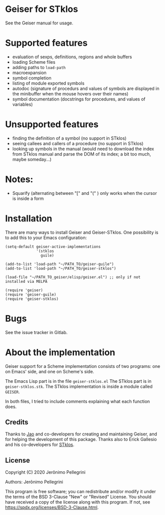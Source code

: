 # Geiser for STklos

See the Geiser manual for usage.

# Supported features

* evaluation of sexps, definitions, regions and whole buffers
* loading Scheme files
* adding paths to `load-path`
* macroexpansion
* symbol completion
* listing of module exported symbols
* autodoc (signature of procedurs and values of symbols are displayed in the minibuffer
  when the mouse hovers over their names)
* symbol documentation (docstrings for procedures, and values of variables)

# Unsupported features

* finding the definition of a symbol (no support in STklos)
* seeing callees and callers of a procedure (no support in STklos)
* looking up symbols in the manual (would need to download the index from STklos manual and parse the DOM of its index; a bit too much, maybe someday...)

# Notes:

* Squarify (alternating between "[" and "(" ) only works when the cursor is inside a form

# Installation

There are many ways to install Geiser and Geiser-STklos. One possibility is
to add this to your Emacs configuration:

```
(setq-default geiser-active-implementations
              '(stklos
                guile)

(add-to-list 'load-path "~/PATH_TO/geiser-guile")
(add-to-list 'load-path "~/PATH_TO/geiser-stklos")

(load-file "~/PATH_TO_geiser/elisp/geiser.el") ;; only if not installed via MELPA

(require 'geiser)
(require 'geiser-guile)
(require 'geiser-stklos)
```

# Bugs

See the issue tracker in Gitlab.


# About the implementation

Geiser support for a Scheme implementation consists of two programs:
one on Emacs' side, and one on Scheme's side.

The Emacs Lisp part is in the file `geiser-stklos.el`
The STklos part is in `geiser-stklos.stk`. The STklos implementation is inside a module called `GEISER`.

In both files, I tried to include comments explaining what each function does.

## Credits

Thanks to [Jao](https://gitlab.com/jaor) and co-developers for creating and maintaining Geiser, and for helping the development of this package.
Thanks also to Erick Gallesio and his co-developers for [STklos](https://stklos.net).

## License
Copyright (C) 2020 Jerônimo Pellegrini

Authors: Jerônimo Pellegrini

This program is free software; you can redistribute and/or modify it under the terms of the BSD 3-Clause "New" or "Revised" License.
You should have received a copy of the license along with this program. If not, see https://spdx.org/licenses/BSD-3-Clause.html.
